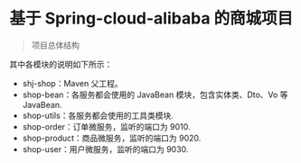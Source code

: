 # 基于 Spring-cloud-alibaba 的商城项目


> 项目总体结构

其中各模块的说明如下所示：

- shj-shop：Maven 父工程。
- shop-bean：各服务都会使用的 JavaBean 模块，包含实体类、Dto、Vo 等 JavaBean.
- shop-utils：各服务都会使用的工具类模块.
- shop-order：订单微服务，监听的端口为 9010.
- shop-product：商品微服务，监听的端口为 9020.
- shop-user：用户微服务，监听的端口为 9030.

